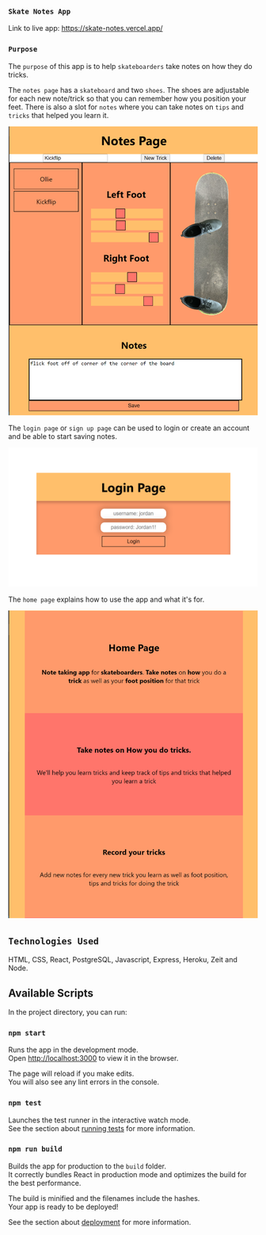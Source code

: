 ### `Skate Notes App`

Link to live app: https://skate-notes.vercel.app/

### `Purpose`

The `purpose` of this app is to help `skateboarders` take notes on how they do tricks.

The `notes page` has a `skateboard` and two `shoes`. The shoes are adjustable for each new note/trick so that you can remember how you position your feet. There is also a slot for `notes` where you can take notes on `tips` and `tricks` that helped you learn it.

![](src/pictures/notespage.PNG)

The `login page` or `sign up page` can be used to login or create an account and be able to start saving notes.

![](src/pictures/loginpage.PNG)

The `home page` explains how to use the app and what it's for.

![](src/pictures/homepage.PNG)

## `Technologies Used`
HTML, CSS, React, PostgreSQL, Javascript, Express, Heroku, Zeit and Node.

## Available Scripts

In the project directory, you can run:

### `npm start`

Runs the app in the development mode.<br />
Open [http://localhost:3000](http://localhost:3000) to view it in the browser.

The page will reload if you make edits.<br />
You will also see any lint errors in the console.

### `npm test`

Launches the test runner in the interactive watch mode.<br />
See the section about [running tests](https://facebook.github.io/create-react-app/docs/running-tests) for more information.

### `npm run build`

Builds the app for production to the `build` folder.<br />
It correctly bundles React in production mode and optimizes the build for the best performance.

The build is minified and the filenames include the hashes.<br />
Your app is ready to be deployed!

See the section about [deployment](https://facebook.github.io/create-react-app/docs/deployment) for more information.

